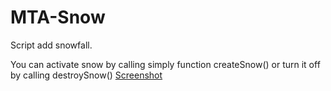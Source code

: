 # MTA-Snow
Script add snowfall.

You can activate snow by calling simply function createSnow() or turn it off by calling destroySnow()
[Screenshot](https://i.imgur.com/qJGDX5z.png)
